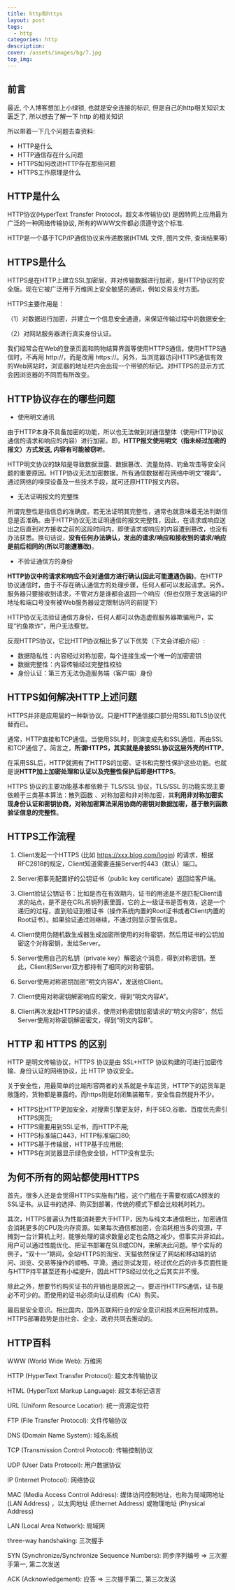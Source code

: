 ```yaml
---
title: http和https
layout: post
tags: 
  - http
categories: http
description: 
cover: /assets/images/bg/7.jpg
top_img: 
---
```


## 前言

最近, 个人博客想加上小绿锁, 也就是安全连接的标识, 但是自己的http相关知识太匮乏了, 所以想去了解一下 http 的相关知识

所以带着一下几个问题去查资料:

- HTTP是什么
- HTTP通信存在什么问题
- HTTPS如何改进HTTP存在那些问题
- HTTPS工作原理是什么

## HTTP是什么

HTTP协议(HyperText Transfer Protocol，超文本传输协议) 是因特网上应用最为广泛的一种网络传输协议, 所有的WWW文件都必须遵守这个标准.

HTTP是一个基于TCP/IP通信协议来传递数据(HTML 文件, 图片文件, 查询结果等)

## HTTPS是什么

HTTPS是在HTTP上建立SSL加密层，并对传输数据进行加密，是HTTP协议的安全版。现在它被广泛用于万维网上安全敏感的通讯，例如交易支付方面。

HTTPS主要作用是：

（1）对数据进行加密，并建立一个信息安全通道，来保证传输过程中的数据安全;

（2）对网站服务器进行真实身份认证。

我们经常会在Web的登录页面和购物结算界面等使用HTTPS通信。使用HTTPS通信时，不再用 http://，而是改用 https://。另外，当浏览器访问HTTPS通信有效的Web网站时，浏览器的地址栏内会出现一个带锁的标记。对HTTPS的显示方式会因浏览器的不同而有所改变。

## HTTP协议存在的哪些问题

- 使用明文通讯

由于HTTP本身不具备加密的功能，所以也无法做到对通信整体（使用HTTP协议通信的请求和响应的内容）进行加密。即，**HTTP报文使用明文（指未经过加密的报文）方式发送, 内容有可能被窃听**。

HTTP明文协议的缺陷是导致数据泄露、数据篡改、流量劫持、钓鱼攻击等安全问题的重要原因。HTTP协议无法加密数据，所有通信数据都在网络中明文“裸奔”。通过网络的嗅探设备及一些技术手段，就可还原HTTP报文内容。

- 无法证明报文的完整性

所谓完整性是指信息的准确度。若无法证明其完整性，通常也就意味着无法判断信息是否准确。由于HTTP协议无法证明通信的报文完整性，因此，在请求或响应送出之后直到对方接收之前的这段时间内，即使请求或响应的内容遭到篡改，也没有办法获悉。换句话说，**没有任何办法确认，发出的请求/响应和接收到的请求/响应是前后相同的(所以可能遭篡改)**。

- 不验证通信方的身份

**HTTP协议中的请求和响应不会对通信方进行确认(因此可能遭遇伪装)**。在HTTP协议通信时，由于不存在确认通信方的处理步骤，任何人都可以发起请求。另外，服务器只要接收到请求，不管对方是谁都会返回一个响应（但也仅限于发送端的IP地址和端口号没有被Web服务器设定限制访问的前提下）

HTTP协议无法验证通信方身份，任何人都可以伪造虚假服务器欺骗用户，实现“钓鱼欺诈”，用户无法察觉。

反观HTTPS协议，它比HTTP协议相比多了以下优势（下文会详细介绍）:

- 数据隐私性：内容经过对称加密，每个连接生成一个唯一的加密密钥
- 数据完整性：内容传输经过完整性校验
- 身份认证：第三方无法伪造服务端（客户端）身份

## HTTPS如何解决HTTP上述问题

HTTPS并非是应用层的一种新协议。只是HTTP通信接口部分用SSL和TLS协议代替而已。

通常，HTTP直接和TCP通信。当使用SSL时，则演变成先和SSL通信，再由SSL和TCP通信了。简言之，**所谓HTTPS，其实就是身披SSL协议这层外壳的HTTP**。

在采用SSL后，HTTP就拥有了HTTPS的加密、证书和完整性保护这些功能。也就是说**HTTP加上加密处理和认证以及完整性保护后即是HTTPS**。

HTTPS 协议的主要功能基本都依赖于 TLS/SSL 协议，TLS/SSL 的功能实现主要依赖于三类基本算法：散列函数 、对称加密和非对称加密，其**利用非对称加密实现身份认证和密钥协商，对称加密算法采用协商的密钥对数据加密，基于散列函数验证信息的完整性**。

## HTTPS工作流程

1. Client发起一个HTTPS (比如 https://xxx.blog.com/login) 的请求，根据RFC2818的规定，Client知道需要连接Server的443（默认）端口。

2. Server把事先配置好的公钥证书（public key certificate）返回给客户端。

3. Client验证公钥证书：比如是否在有效期内，证书的用途是不是匹配Client请求的站点，是不是在CRL吊销列表里面，它的上一级证书是否有效，这是一个递归的过程，直到验证到根证书（操作系统内置的Root证书或者Client内置的Root证书）。如果验证通过则继续，不通过则显示警告信息。

4. Client使用伪随机数生成器生成加密所使用的对称密钥，然后用证书的公钥加密这个对称密钥，发给Server。

5. Server使用自己的私钥（private key）解密这个消息，得到对称密钥。至此，Client和Server双方都持有了相同的对称密钥。

6. Server使用对称密钥加密“明文内容A”，发送给Client。

7. Client使用对称密钥解密响应的密文，得到“明文内容A”。

8. Client再次发起HTTPS的请求，使用对称密钥加密请求的“明文内容B”，然后Server使用对称密钥解密密文，得到“明文内容B”。

## HTTP 和 HTTPS 的区别

HTTP 是明文传输协议，HTTPS 协议是由 SSL+HTTP 协议构建的可进行加密传输、身份认证的网络协议，比 HTTP 协议安全。

关于安全性，用最简单的比喻形容两者的关系就是卡车运货，HTTP下的运货车是敞篷的，货物都是暴露的。而https则是封闭集装箱车，安全性自然提升不少。

- HTTPS比HTTP更加安全，对搜索引擎更友好，利于SEO,谷歌、百度优先索引HTTPS网页;
- HTTPS需要用到SSL证书，而HTTP不用;
- HTTPS标准端口443，HTTP标准端口80;
- HTTPS基于传输层，HTTP基于应用层;
- HTTPS在浏览器显示绿色安全锁，HTTP没有显示;

## 为何不所有的网站都使用HTTPS

首先，很多人还是会觉得HTTPS实施有门槛，这个门槛在于需要权威CA颁发的SSL证书。从证书的选择、购买到部署，传统的模式下都会比较耗时耗力。

其次，HTTPS普遍认为性能消耗要大于HTTP，因为与纯文本通信相比，加密通信会消耗更多的CPU及内存资源。如果每次通信都加密，会消耗相当多的资源，平摊到一台计算机上时，能够处理的请求数量必定也会随之减少。但事实并非如此，用户可以通过性能优化、把证书部署在SLB或CDN，来解决此问题。举个实际的例子，“双十一”期间，全站HTTPS的淘宝、天猫依然保证了网站和移动端的访问、浏览、交易等操作的顺畅、平滑。通过测试发现，经过优化后的许多页面性能与HTTP持平甚至还有小幅提升，因此HTTPS经过优化之后其实并不慢。

除此之外，想要节约购买证书的开销也是原因之一。要进行HTTPS通信，证书是必不可少的。而使用的证书必须向认证机构（CA）购买。

最后是安全意识。相比国内，国外互联网行业的安全意识和技术应用相对成熟，HTTPS部署趋势是由社会、企业、政府共同去推动的。

## HTTP百科

WWW (World Wide Web): 万维网

HTTP (HyperText Transfer Protocol): 超文本传输协议

HTML (HyperText Markup Language): 超文本标记语言

URL (Uniform Resource Locatior): 统一资源定位符

FTP (File Transfer Protocol): 文件传输协议

DNS (Domain Name System): 域名系统

TCP (Transmission Control Protocol): 传输控制协议

UDP (User Data Protocol): 用户数据协议

IP (Internet Protocol): 网络协议

MAC (Media Access Control Address): 媒体访问控制地址，也称为局域网地址 (LAN Address) ，以太网地址 (Ethernet Address) 或物理地址 (Physical Address)

LAN (Local Area Network): 局域网

three-way handshaking: 三次握手

SYN (Synchronize/Synchronize Sequence Numbers): 同步序列编号 => 三次握手第一, 第二次发送

ACK (Acknowledgement): 应答 => 三次握手第二, 第三次发送